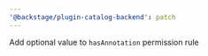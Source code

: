 ```yaml
---
'@backstage/plugin-catalog-backend': patch
---
```


Add optional value to `hasAnnotation` permission rule

